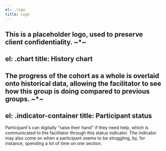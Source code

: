 ```yaml
---
el: .logo
title: Logo
---
```

This is a placeholder logo, used to preserve client confidentiality.
~*~
---
el: .chart
title: History chart
---
The progress of the cohort as a whole is overlaid onto historical data, allowing the facilitator to see how this group is doing compared to previous groups.
~*~
---
el: .indicator-container
title: Participant status
---
Participant's can digitally "raise their hand" if they need help, which is communicated to the facilitator through this status indicator. The indicator may also come on when a participant seems to be struggling, by, for instance, spending a lot of time on one section.
